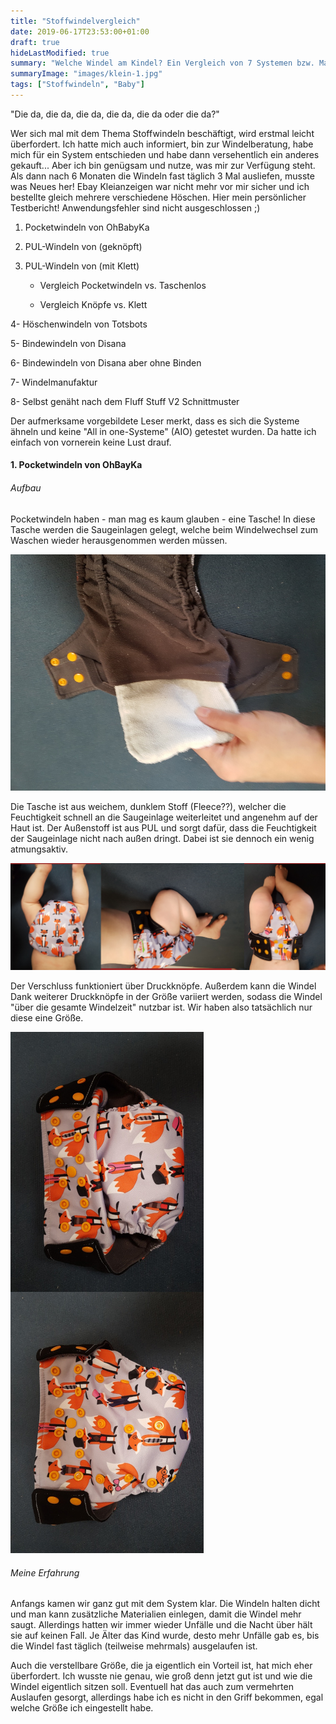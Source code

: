 ```yaml
---
title: "Stoffwindelvergleich"
date: 2019-06-17T23:53:00+01:00
draft: true
hideLastModified: true
summary: "Welche Windel am Kindel? Ein Vergleich von 7 Systemen bzw. Marken."
summaryImage: "images/klein-1.jpg"
tags: ["Stoffwindeln", "Baby"]
---
```


"Die da, die da, die da, die da, die da oder die da?" 

Wer sich mal mit dem Thema Stoffwindeln beschäftigt, wird erstmal leicht überfordert. Ich hatte mich auch informiert, bin zur Windelberatung, habe mich für ein System entschieden und habe dann versehentlich ein anderes gekauft... Aber ich bin genügsam und nutze, was mir zur Verfügung steht. Als dann nach 6 Monaten die Windeln fast täglich 3 Mal ausliefen, musste was Neues her! Ebay Kleianzeigen war nicht mehr vor mir sicher und ich  bestellte gleich mehrere verschiedene Höschen. Hier mein persönlicher Testbericht! Anwendungsfehler sind nicht ausgeschlossen ;)



1. Pocketwindeln von OhBabyKa

2. PUL-Windeln von (geknöpft)

3. PUL-Windeln von (mit Klett)
   
   - Vergleich Pocketwindeln vs. Taschenlos
   
   - Vergleich Knöpfe vs. Klett

4- Höschenwindeln von Totsbots

5- Bindewindeln von Disana

6- Bindewindeln von Disana aber ohne Binden

7- Windelmanufaktur

8- Selbst genäht nach dem Fluff Stuff V2 Schnittmuster

Der aufmerksame vorgebildete Leser merkt, dass es sich die Systeme ähneln und keine "All in one-Systeme" (AIO) getestet wurden. Da hatte ich einfach von  vornerein keine Lust drauf.

#### 1. Pocketwindeln von OhBayKa

###### Aufbau

Pocketwindeln haben - man mag es kaum glauben - eine Tasche! In diese Tasche werden die Saugeinlagen gelegt, welche beim Windelwechsel zum Waschen wieder herausgenommen werden müssen.

![Pocketwindeln](images/klein-8.jpg)

Die Tasche ist aus weichem, dunklem Stoff (Fleece??), welcher die Feuchtigkeit schnell an die Saugeinlage weiterleitet und angenehm auf der Haut ist. Der Außenstoff ist aus PUL und sorgt dafür, dass die Feuchtigkeit der Saugeinlage nicht nach außen dringt. Dabei ist sie dennoch ein wenig atmungsaktiv.

![Pockets](images/Pockets.jpg)

Der Verschluss funktioniert über Druckknöpfe. Außerdem kann die Windel Dank weiterer Druckknöpfe in der Größe variiert werden, sodass die Windel "über die gesamte Windelzeit" nutzbar ist. Wir haben also tatsächlich nur diese eine Größe.

![Druckknöpfe](images/Verkleinerung.jpg)

###### Meine Erfahrung

Anfangs kamen wir ganz gut mit dem System klar. Die Windeln halten dicht und man kann zusätzliche Materialien einlegen, damit die Windel mehr saugt. Allerdings hatten wir immer wieder Unfälle und die Nacht über hält sie auf keinen Fall. Je Älter das Kind wurde, desto mehr Unfälle gab es, bis die Windel fast täglich (teilweise mehrmals) ausgelaufen ist.

Auch die verstellbare Größe, die ja eigentlich ein Vorteil ist, hat mich eher überfordert. Ich wusste nie genau, wie groß denn jetzt gut ist und wie die Windel eigentlich sitzen soll. Eventuell hat das auch zum vermehrten Auslaufen gesorgt, allerdings habe ich es nicht in den Griff bekommen, egal welche Größe ich eingestellt habe.
